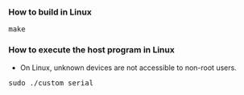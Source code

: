### How to build in Linux

<pre>
make
</pre>

### How to execute the host program in Linux

* On Linux, unknown devices are not accessible to non-root users.

<pre>
sudo ./custom_serial
</pre>
